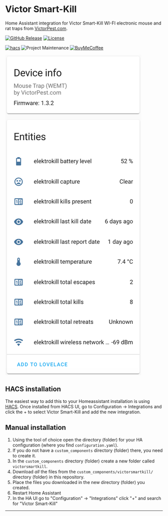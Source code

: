 # Victor Smart-Kill

Home Assistant integration for Victor Smart-Kill WI-FI electronic mouse and rat traps from [VictorPest.com].

[![GitHub Release][releases-shield]][releases]
[![License][license-shield]](LICENSE)

[![hacs][hacsbadge]][hacs]
![Project Maintenance][maintenance-shield]
[![BuyMeCoffee][buymecoffeebadge]][buymecoffee]

![example][exampleimg]

## HACS installation

The easiest way to add this to your Homeassistant installation is using [HACS]. Once installed from HACS UI, go to Configuration -> Integrations and click the + to select Victor Smart-Kill and add the new integration.

## Manual installation

1. Using the tool of choice open the directory (folder) for your HA configuration (where you find `configuration.yaml`).
2. If you do not have a `custom_components` directory (folder) there, you need to create it.
3. In the `custom_components` directory (folder) create a new folder called `victorsmartkill`.
4. Download _all_ the files from the `custom_components/victorsmartkill/` directory (folder) in this repository.
5. Place the files you downloaded in the new directory (folder) you created.
6. Restart Home Assistant
7. In the HA UI go to "Configuration" -> "Integrations" click "+" and search for "Victor Smart-Kill"

---

[victorpest.com]: https://www.victorpest.com/
[buymecoffee]: https://www.buymeacoffee.com/toreamun
[buymecoffeebadge]: https://img.shields.io/badge/buy%20me%20a%20coffee-donate-yellow.svg
[hacsbadge]: https://img.shields.io/badge/HACS-Custom-orange.svg
[license-shield]: https://img.shields.io/github/license/toreamun/victor-smart-kill
[maintenance-shield]: https://img.shields.io/badge/maintainer-Tore%20Amundsen%20%40toreamun-blue.svg
[releases-shield]: https://img.shields.io/github/release/toreamun/victorsmartkill-homeassistant
[releases]: https://github.com/toreamun/victorsmartkill-homeassistant/releases
[hacs]: https://github.com/custom-components/hacs
[exampleimg]: example.png
